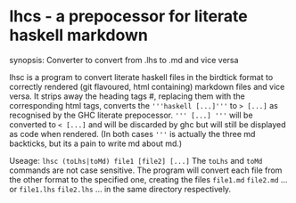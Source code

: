# lhcs - a prepocessor for literate haskell markdown

synopsis: Converter to convert from .lhs to .md and vice versa

lhsc is a program to convert literate haskell files in the 
birdtick format to correctly rendered (git flavoured, html containing) markdown files 
and vice versa.
It strips away the heading tags #, replacing them with the corresponding html tags,
converts the `'''haskell [...]'''` to `> [...]` as recognised by the GHC literate prepocessor.
`''' [...] '''` will be converted to `< [...]` and will be discarded by ghc but will still be displayed as code when rendered. 
(In both cases `'''` is actually the three md backticks, but its a pain to write md about md.)

Useage:
`lhsc (toLhs|toMd) file1 [file2] [...]`
The `toLhs` and `toMd` commands are not case sensitive. 
The program will convert each file from the other format to the specified one, 
creating the files `file1.md` `file2.md` ... or `file1.lhs` `file2.lhs` ... in the same directory respectively.

